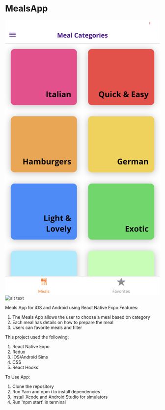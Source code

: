 # MealsApp
![alt text](main1.png)
![alt text](main3.png)


Meals App for iOS and Android using React Native Expo
Features:
1. The Meals App allows the user to choose a meal based on category
2. Each meal has details on how to prepare the meal
3. Users can favorite meals and filter


This project used the following:

1. React Native Expo
2. Redux
3. iOS/Android Sims
4. CSS
5. React Hooks


To Use App:
1. Clone the repository
2. Run Yarn and npm i to install dependencies
3. Install Xcode and Android Studio for simulators
4. Run 'npm start' in terminal




